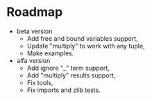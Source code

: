 # Roadmap

* beta version
    * Add free and bound variables support,
    * Update "multiply" to work with any tuple,
    * Make examples.
* alfa version
    * Add ignore "_" term support,
    * Add "multiply" results support,
    * Fix tools,
    * Fix imports and zlib tests.
